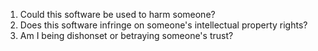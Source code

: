 1. Could this software be used to harm someone?
2. Does this software infringe on someone's intellectual property rights?
3. Am I being dishonset or betraying someone's trust?